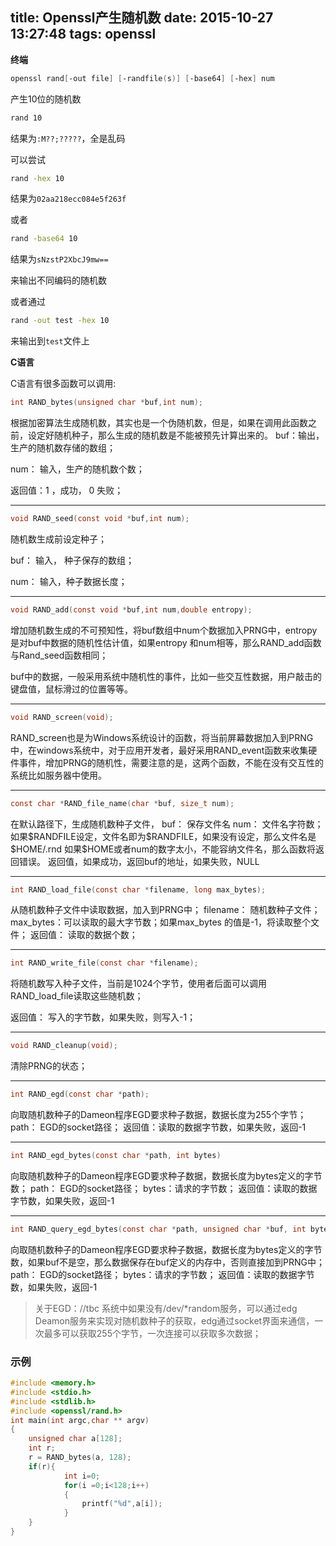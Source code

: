 title: Openssl产生随机数
date: 2015-10-27 13:27:48
tags: openssl
---


**终端**

```powershell
openssl rand[-out file] [-randfile(s)] [-base64] [-hex] num
```
产生10位的随机数

```sh
rand 10
```
<!--more-->

结果为`:M??;?????`，全是乱码

可以尝试

```sh
rand -hex 10
```
结果为`02aa218ecc084e5f263f`

或者

```sh
rand -base64 10
```
结果为`sNzstP2XbcJ9mw==`

来输出不同编码的随机数

或者通过

```sh
rand -out test -hex 10
```

来输出到`test`文件上

**C语言**

C语言有很多函数可以调用:


```c
int RAND_bytes(unsigned char *buf,int num);
```
根据加密算法生成随机数，其实也是一个伪随机数，但是，如果在调用此函数之前，设定好随机种子，那么生成的随机数是不能被预先计算出来的。
buf：输出，生产的随机数存储的数组；

num： 输入，生产的随机数个数；

返回值：1 ，成功， 0 失败；

-----

```c
void RAND_seed(const void *buf,int num);
```

随机数生成前设定种子；

buf： 输入， 种子保存的数组；

num： 输入，种子数据长度；

-----

```c
void RAND_add(const void *buf,int num,double entropy);
```
增加随机数生成的不可预知性，将buf数组中num个数据加入PRNG中，entropy是对buf中数据的随机性估计值，如果entropy 和num相等，那么RAND_add函数与Rand_seed函数相同；

buf中的数据，一般采用系统中随机性的事件，比如一些交互性数据，用户敲击的键盘值，鼠标滑过的位置等等。

---

```c
void RAND_screen(void);
```
RAND\_screen也是为Windows系统设计的函数，将当前屏幕数据加入到PRNG中，在windows系统中，对于应用开发者，最好采用RAND_event函数来收集硬件事件，增加PRNG的随机性，需要注意的是，这两个函数，不能在没有交互性的系统比如服务器中使用。

----
```c
const char *RAND_file_name(char *buf, size_t num);
```
在默认路径下，生成随机数种子文件，
buf： 保存文件名
num： 文件名字符数；
如果\$RANDFILE设定，文件名即为\$RANDFILE，如果没有设定，那么文件名是\$HOME/.rnd
如果\$HOME或者num的数字太小，不能容纳文件名，那么函数将返回错误。
返回值，如果成功，返回buf的地址，如果失败，NULL

-----
```c
int RAND_load_file(const char *filename, long max_bytes);
```

从随机数种子文件中读取数据，加入到PRNG中；
filename： 随机数种子文件；
max_bytes：可以读取的最大字节数；如果max_bytes 的值是-1，将读取整个文件；
返回值： 读取的数据个数；

---

```c
int RAND_write_file(const char *filename);
```

将随机数写入种子文件，当前是1024个字节，使用者后面可以调用RAND_load_file读取这些随机数；

返回值： 写入的字节数，如果失败，则写入-1；

---

```c
void RAND_cleanup(void);
```
清除PRNG的状态；

---
```c
int RAND_egd(const char *path);
```

向取随机数种子的Dameon程序EGD要求种子数据，数据长度为255个字节；
path： EGD的socket路径；
返回值：读取的数据字节数，如果失败，返回-1

----

```c
int RAND_egd_bytes(const char *path, int bytes)
```

向取随机数种子的Dameon程序EGD要求种子数据，数据长度为bytes定义的字节数；
path： EGD的socket路径；
bytes：请求的字节数；
返回值：读取的数据字节数，如果失败，返回-1

----

```c
int RAND_query_egd_bytes(const char *path, unsigned char *buf, int bytes);
```
向取随机数种子的Dameon程序EGD要求种子数据，数据长度为bytes定义的字节数，如果buf不是空，那么数据保存在buf定义的内存中，否则直接加到PRNG中；
path： EGD的socket路径；
bytes：请求的字节数；
返回值：读取的数据字节数，如果失败，返回-1

> 关于EGD：//tbc
> 系统中如果没有/dev/*random服务，可以通过edg Deamon服务来实现对随机数种子的获取，edg通过socket界面来通信，一次最多可以获取255个字节，一次连接可以获取多次数据；

### 示例

```c
#include <memory.h>
#include <stdio.h>
#include <stdlib.h>
#include <openssl/rand.h>
int main(int argc,char ** argv)
{
    unsigned char a[128];
    int r;
    r = RAND_bytes(a, 128);
    if(r){
            int i=0;
            for(i =0;i<128;i++)
            {
                printf("%d",a[i]);
            }
    }
}
```
